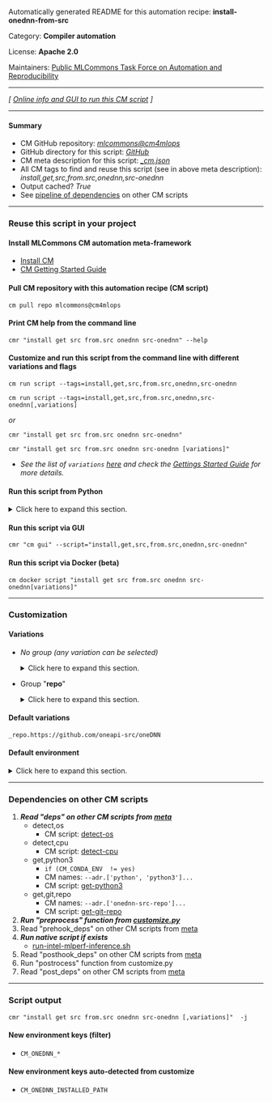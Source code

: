 Automatically generated README for this automation recipe: **install-onednn-from-src**

Category: **Compiler automation**

License: **Apache 2.0**

Maintainers: [Public MLCommons Task Force on Automation and Reproducibility](https://github.com/mlcommons/ck/blob/master/docs/taskforce.md)

---
*[ [Online info and GUI to run this CM script](https://access.cknowledge.org/playground/?action=scripts&name=install-onednn-from-src,fe3a652e315f4c8f) ]*

---
#### Summary

* CM GitHub repository: *[mlcommons@cm4mlops](https://github.com/mlcommons/cm4mlops/tree/dev)*
* GitHub directory for this script: *[GitHub](https://github.com/mlcommons/cm4mlops/tree/dev/script/install-onednn-from-src)*
* CM meta description for this script: *[_cm.json](_cm.json)*
* All CM tags to find and reuse this script (see in above meta description): *install,get,src,from.src,onednn,src-onednn*
* Output cached? *True*
* See [pipeline of dependencies](#dependencies-on-other-cm-scripts) on other CM scripts


---
### Reuse this script in your project

#### Install MLCommons CM automation meta-framework

* [Install CM](https://access.cknowledge.org/playground/?action=install)
* [CM Getting Started Guide](https://github.com/mlcommons/ck/blob/master/docs/getting-started.md)

#### Pull CM repository with this automation recipe (CM script)

```cm pull repo mlcommons@cm4mlops```

#### Print CM help from the command line

````cmr "install get src from.src onednn src-onednn" --help````

#### Customize and run this script from the command line with different variations and flags

`cm run script --tags=install,get,src,from.src,onednn,src-onednn`

`cm run script --tags=install,get,src,from.src,onednn,src-onednn[,variations] `

*or*

`cmr "install get src from.src onednn src-onednn"`

`cmr "install get src from.src onednn src-onednn [variations]" `


* *See the list of `variations` [here](#variations) and check the [Gettings Started Guide](https://github.com/mlcommons/ck/blob/dev/docs/getting-started.md) for more details.*

#### Run this script from Python

<details>
<summary>Click here to expand this section.</summary>

```python

import cmind

r = cmind.access({'action':'run'
                  'automation':'script',
                  'tags':'install,get,src,from.src,onednn,src-onednn'
                  'out':'con',
                  ...
                  (other input keys for this script)
                  ...
                 })

if r['return']>0:
    print (r['error'])

```

</details>


#### Run this script via GUI

```cmr "cm gui" --script="install,get,src,from.src,onednn,src-onednn"```

#### Run this script via Docker (beta)

`cm docker script "install get src from.src onednn src-onednn[variations]" `

___
### Customization


#### Variations

  * *No group (any variation can be selected)*
    <details>
    <summary>Click here to expand this section.</summary>

    * `_branch.#`
      - Environment variables:
        - *CM_GIT_CHECKOUT*: `#`
      - Workflow:
    * `_for-intel-mlperf-inference-v3.1-bert`
      - Environment variables:
        - *CM_CONDA_ENV*: `yes`
        - *CM_FOR_INTEL_MLPERF_INFERENCE*: `yes`
      - Workflow:
    * `_sha.#`
      - Environment variables:
        - *CM_GIT_CHECKOUT_SHA*: `#`
      - Workflow:
    * `_tag.#`
      - Environment variables:
        - *CM_GIT_CHECKOUT_TAG*: `#`
      - Workflow:

    </details>


  * Group "**repo**"
    <details>
    <summary>Click here to expand this section.</summary>

    * `_repo.#`
      - Environment variables:
        - *CM_GIT_URL*: `#`
      - Workflow:
    * **`_repo.https://github.com/oneapi-src/oneDNN`** (default)
      - Environment variables:
        - *CM_GIT_URL*: `https://github.com/oneapi-src/oneDNN`
      - Workflow:

    </details>


#### Default variations

`_repo.https://github.com/oneapi-src/oneDNN`
#### Default environment

<details>
<summary>Click here to expand this section.</summary>

These keys can be updated via `--env.KEY=VALUE` or `env` dictionary in `@input.json` or using script flags.


</details>

___
### Dependencies on other CM scripts


  1. ***Read "deps" on other CM scripts from [meta](https://github.com/mlcommons/cm4mlops/tree/dev/script/install-onednn-from-src/_cm.json)***
     * detect,os
       - CM script: [detect-os](https://github.com/mlcommons/cm4mlops/tree/master/script/detect-os)
     * detect,cpu
       - CM script: [detect-cpu](https://github.com/mlcommons/cm4mlops/tree/master/script/detect-cpu)
     * get,python3
       * `if (CM_CONDA_ENV  != yes)`
       * CM names: `--adr.['python', 'python3']...`
       - CM script: [get-python3](https://github.com/mlcommons/cm4mlops/tree/master/script/get-python3)
     * get,git,repo
       * CM names: `--adr.['onednn-src-repo']...`
       - CM script: [get-git-repo](https://github.com/mlcommons/cm4mlops/tree/master/script/get-git-repo)
  1. ***Run "preprocess" function from [customize.py](https://github.com/mlcommons/cm4mlops/tree/dev/script/install-onednn-from-src/customize.py)***
  1. Read "prehook_deps" on other CM scripts from [meta](https://github.com/mlcommons/cm4mlops/tree/dev/script/install-onednn-from-src/_cm.json)
  1. ***Run native script if exists***
     * [run-intel-mlperf-inference.sh](https://github.com/mlcommons/cm4mlops/tree/dev/script/install-onednn-from-src/run-intel-mlperf-inference.sh)
  1. Read "posthook_deps" on other CM scripts from [meta](https://github.com/mlcommons/cm4mlops/tree/dev/script/install-onednn-from-src/_cm.json)
  1. Run "postrocess" function from customize.py
  1. Read "post_deps" on other CM scripts from [meta](https://github.com/mlcommons/cm4mlops/tree/dev/script/install-onednn-from-src/_cm.json)

___
### Script output
`cmr "install get src from.src onednn src-onednn [,variations]"  -j`
#### New environment keys (filter)

* `CM_ONEDNN_*`
#### New environment keys auto-detected from customize

* `CM_ONEDNN_INSTALLED_PATH`
